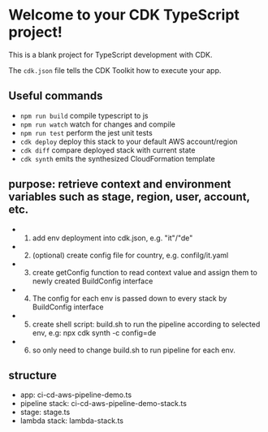 # Welcome to your CDK TypeScript project!

This is a blank project for TypeScript development with CDK.

The `cdk.json` file tells the CDK Toolkit how to execute your app.

## Useful commands

 * `npm run build`   compile typescript to js
 * `npm run watch`   watch for changes and compile
 * `npm run test`    perform the jest unit tests
 * `cdk deploy`      deploy this stack to your default AWS account/region
 * `cdk diff`        compare deployed stack with current state
 * `cdk synth`       emits the synthesized CloudFormation template

## purpose:  retrieve context and environment variables such as stage, region, user, account, etc.

* 1. add env deployment into cdk.json, e.g. "it"/"de"
* 2. (optional) create config file for country, e.g. confilg/it.yaml
* 3. create getConfig function to read context value and assign them to newly created BuildConfig interface
* 4. The config for each env is passed down to every stack by BuildConfig interface
* 5. create shell script: build.sh to run the pipeline according to selected env, e.g: npx cdk synth -c config=de
* 6. so only need to change build.sh to run pipeline for each env. 

## structure
* app: ci-cd-aws-pipeline-demo.ts
* pipeline stack: ci-cd-aws-pipeline-demo-stack.ts
* stage: stage.ts
* lambda stack: lambda-stack.ts 
